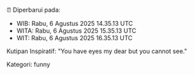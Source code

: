 ⏰ Diperbarui pada:
- WIB: Rabu, 6 Agustus 2025 14.35.13 UTC
- WITA: Rabu, 6 Agustus 2025 15.35.13 UTC
- WIT: Rabu, 6 Agustus 2025 16.35.13 UTC

Kutipan Inspiratif:
"You have eyes my dear but you cannot see."


Kategori: funny

